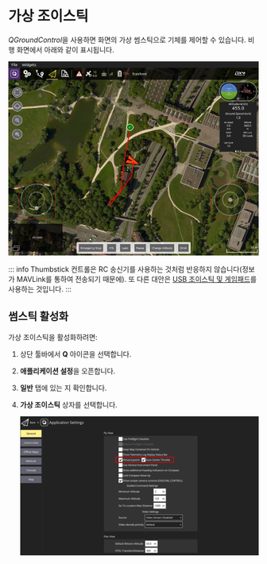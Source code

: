 # 가상 조이스틱

*QGroundControl*을 사용하면 화면의 가상 썸스틱으로 기체를 제어할 수 있습니다. 비행 화면에서 아래와 같이 표시됩니다.

![QGroundControl 기본 설정 > 가상 조이스틱 활성화](../../../assets/settings/joystick_virtual_joystick_displayed.jpg)

::: info
Thumbstick 컨트롤은 RC 송신기를 사용하는 것처럼 반응하지 않습니다(정보가 MAVLink를 통하여 전송되기 때문에). 또 다른 대안은 [USB 조이스틱 및 게임패드](../SetupView/Joystick.md)를 사용하는 것입니다.
:::

## 썸스틱 활성화

가상 조이스틱을 활성화하려면:

1. 상단 툴바에서 **Q** 아이콘을 선택합니다.
2. **애플리케이션 설정**을 오픈합니다.
3. **일반** 탭에 있는 지 확인합니다.
4. **가상 조이스틱** 상자를 선택합니다.

   ![QGroundControl 응용 프로그램 설정 > 가상 조이스틱 활성화](../../../assets/settings/joystick_virtual_joystick_enable.png)
